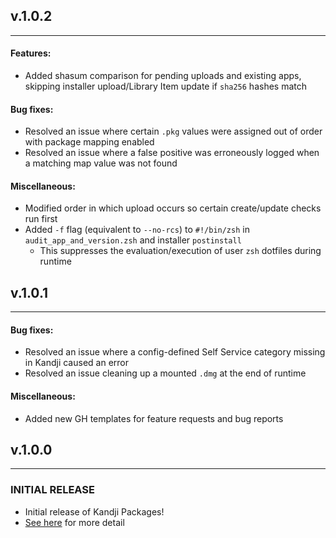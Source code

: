 ## v.1.0.2
---
#### **Features**:
- Added shasum comparison for pending uploads and existing apps, skipping installer upload/Library Item update if `sha256` hashes match
#### **Bug fixes**:
- Resolved an issue where certain `.pkg` values were assigned out of order with package mapping enabled
- Resolved an issue where a false positive was erroneously logged when a matching map value was not found
#### **Miscellaneous**:
- Modified order in which upload occurs so certain create/update checks run first
- Added `-f` flag (equivalent to `--no-rcs`) to `#!/bin/zsh` in `audit_app_and_version.zsh` and installer `postinstall` 
  - This suppresses the evaluation/execution of user `zsh` dotfiles during runtime

## v.1.0.1
---
#### **Bug fixes**:
- Resolved an issue where a config-defined Self Service category missing in Kandji caused an error
- Resolved an issue cleaning up a mounted `.dmg` at the end of runtime
#### **Miscellaneous**:
- Added new GH templates for feature requests and bug reports

## v.1.0.0
---
### INITIAL RELEASE
- Initial release of Kandji Packages!
- [See here](README.md) for more detail
